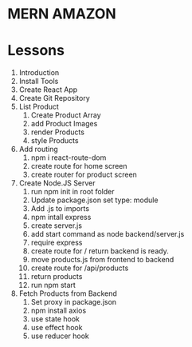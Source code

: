 # MERN AMAZON

# Lessons

1. Introduction
2. Install Tools
3. Create React App
4. Create Git Repository
5. List Product
   1. Create Product Array
   2. add Product Images
   3. render Products
   4. style Products
6. Add routing
   1. npm i react-route-dom
   2. create route for home screen
   3. create router for product screen
7. Create Node.JS Server
   1. run npm init in root folder
   2. Update package.json set type: module
   3. Add .js to imports
   4. npm intall express
   5. create server.js
   6. add start command as node backend/server.js
   7. require express
   8. create route for / return backend is ready.
   9. move products.js from frontend to backend
   10. create route for /api/products
   11. return products
   12. run npm start
8. Fetch Products from Backend
   1. Set proxy in package.json
   2. npm install axios
   3. use state hook
   4. use effect hook
   5. use reducer hook
